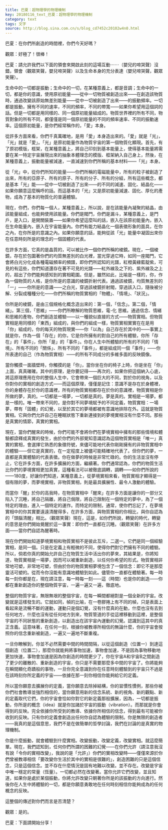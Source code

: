 ```yaml
---
title: 巴夏：超物理學的物理機制
key: 20180116_text_巴夏：超物理學的物理機制
category: text
tags: 文字
source: http://blog.sina.com.cn/s/blog_cd7452c20102w4n0.html
---
```


巴夏：在你們所創造的時間裡，你們今天好嗎？

觀眾：好極了！很棒！

巴夏：請允許我們以下面的領會來開啟此刻的這場互動⋯⋯（嬰兒的啼哭聲）沒錯，領會（觀眾笑聲，嬰兒啼哭聲）以及生命本身的充分表達（嬰兒啼哭聲，觀眾笑聲）。

生命中的一切都是振動；生命中的一切，在某種意義上，都是音調；生命中的一切，都是你的意識，使用原初能量——從中一切物質被創造出來——在創造該物質時，通過改變該原始無差別能量——從中一切被創造了出來——的振動頻率。一切都是振動，擁有不同的速率，不同的頻率，不同的帶寬——如果你希望用這個詞的話。但是一切都是用同樣的、同一個原初能量組成的。物質世界裡的所有不同，物質對象的所有不同，都僅僅是同一個原初能量的不同的頻率速率、不同的振動速率。這個原初能量，是你們經常稱作的，「愛」本身。

從許多方面來看，你們千真萬確地，是用「愛」本身造出來的。「愛」就是「光」，「光」就是「愛」。「光」是原初能量作為物質宇宙的第一個物質化顯現。首先，有了原初模版，框架，在某種意義上，將自己印刻到基本能量上，使得基本能量將需要在某一特定宇宙展現出來的抽象本體理念的模版、框架納入自己身上，然後，在某種意義上，振動能量被減速，一直減速到你們所稱的基本材料——「光」本身。

從「光」中，從你們所知的能量——你們所稱的電磁能量中，所有的粒子被創造了出來，所有的亞原子、所有的原子、所有的分子、所有的分組，所有這些概念，都是基本「光」能——從中一切被創造了出來——的不同的減速、固化、結晶化——如果你願意這麼稱呼的話。而這基本的「光」又是原初能量減速、固化、厚化的產物，成為了基本的物質化的普遍體驗。

現在，你們，你們每一個人，某種意義上，所以說，是在該能量內凝聚的結晶，由該能量組成，也能夠使用該能量。你們是閥門，你們是漏斗，某種意義上，是門戶，是入口，是開關裝置——如果你希望這麼叫的話，嵌入在該原初能量內，嵌入在生命能量內，嵌入在宇宙能量內。你們有能力結晶化一個表徵形象的面具，在你之內，在你所是的意識之內。如果你願意的話，能夠從該「光」能量中凝固出來你在任意時刻所是的理念的一個固體的代表。

在許多方面，它真的是晶質的，可以被比作一個你們所稱的棱鏡。現在，一個棱鏡，存在於包圍著你們的均質無差別的白光裡，當光穿過它時，如同一座閥門，它會將白光分化成各種電磁頻率的頻譜，即你們所認知的光譜，紅橙黃綠藍靛紫，可見的有這些，你們知道還存在著不可見的光譜——紅外線及之下的、紫外線及之上的，超出了你們能夠感知到的實相範圍。但是，雖然如此，比喻是一樣的，你，作為一個物質的人格，是你所是的意識的棱鏡折射代表。通過該棱鏡，均質無差別的「一」——你所是的意識——之白光，穿過該棱鏡折射閥，穿過該入口，隨後被分解、分裂成種種分化——你們所稱的物質實相的「物體」、「情境」、「狀況」。

你所是的棱鏡，是由三個規格化概念造出來的：第一個，「信念」。第二個，「情緒」。第三個，「思維」——你們所瞭解的物質思維，電-化 思維。通過信念、情緒和思維的產物，你們創造並體驗——以一種貌似直接的方式——物質實相。但物質實相是用同樣的「東西」組成的，與你們的組成一樣，物質實相實實在在是用「你」組成的，你的每天的物質現實——你「以為」自己存在於其中的——事實上就是你，作為一個「存在」的你，它是你所擁有的對自己的所有體驗，你所「存在」的「事件」，你所「是」的「事件」。你在人生中所體驗的所有的不同的「情境」、所有不同的「關係」、所有不同的「事件」，都是組成同一個「事件」——你所表達的自己（作為物質實相）——的所有不同成分的多維多面的反映鏡像。

當你觸摸一面牆壁時，你觸摸的是「你」，當你坐在你的椅子上時，你是坐在「你」上面，真真確確。其中的原理，是你要記得——再次的，如果你把這個納入心底，將這原理應用在你的整個人生中，它會帶來一個巨大的不同，對於你的視角，以及你對你的實相的創造方式——而這個原理，僅僅是記住：意識不是存在於身體裡，你的身體存在於你的意識裡，所有的物質實相都存在於你的意識裡，物質實相是你所做的夢，真的。一切都是一場夢，一切都是真的。夢是真的。實相是一場夢。都是一樣的。唯一帶來不同的，是你對不同夢境賦予的不同定義，物質實相：一場夢，帶有「固體」的幻覺，以至於其它的夢境都被有意識地排除在外。這就是物質實相。它與你們允許自己在睡眠狀態下重新連接到的夢境實相沒有什麼不同。那些是真實的情節，真實的實相。

現在，當你們醒來的時候，你們可能不會將你們在夢境實相中擁有的那些情境和體驗都詮釋成真實的發生，由於你們的外部覺知意識認為這個物質實相是「唯一」真實的實相，會選擇它熟悉的象徵符號，來儘可能地代表你剛剛擁有的非物質實相中的體驗——但它是真實的，在一定程度上被儘可能精確地代表了。但你們的夢，一直都是真實體驗的代表表徵。你在做夢的時候是非常忙碌的。你的生活並沒有停止，它在許多方面，在許多擴展的方面，繼續著。你們通常認為，你們的物質生活比你們的夢境實相更加真實，這種看法可以被徹底調轉，調轉——如你們所說的——180度，好讓你們知道，某種意義上，從夢境實相來看，物質實相才顯得是一個有限的夢，而夢境實相，非物質實相，則是最具擴展性、最令人激動的體驗。

而當你「醒」於你的高我時，在物質實相中「醒來」在許多方面是讓你的一部分又陷入了沉睡，將自己隔離，將自己侷限，將自己限制在一個特定的夢中，為了一個特定的理由，進入一個特定的運作。而特定的限制，通常，使你們忘記了，在夢境實相中的你其實要遠遠清醒得多，在許多方面，與物質實相的你相比，與你自認為的「頭腦清醒」相比。（觀眾笑聲）現在，這是，如你們所說，轉變的時代，轉變的意思是你們開始覺醒於這一事實：即你們一直都在沉睡。（觀眾笑聲）在許多方面——當你們自認為醒著時。

現在你們開始知道夢境實相和物質實相不是彼此互斥，二選一。它們是同一個經驗實相，是同一個。只是在定義上有輕微的不同，使得你們對它們擁有不同的體驗。所以，倘若你真的開始允許自己在物質生活中活出你的夢來，其結果是，你將知道，物質實相是一場夢，因而可以被重新創造，以任何你希望的形式。物質實相非常地可塑，非常地可塑，但由於你的物質實相夢境包含了一個信念：即它不是那麼靈活可塑的。從而令你沒能有意識地體驗到如此。儘管你一直都在體驗著。每一時每一刻你都是在，現在請注意，每一時每一刻——這（時間）也是你的創造——你都在重新創造你的整個物質宇宙，一遍一遍又一遍，徹底地。

整個的物質宇宙，無限無垠的整個宇宙，在每一瞬間都絕對是一個全新的宇宙。改變就是這樣發生的。它就如同，幀的比喻，在一卷膠捲上有不同的幀，只是表面上看起來是流暢不斷的運動，運動只是個幻覺，沒有什麼真的在動，什麼也沒有去到任何地方，什麼也沒有從任何地方到來，物質管道的手從這裡移動到這裡，是整個宇宙的不同狀態的重新創造，以創造出在該宇宙內運動的幻覺。認識到這其中的真正含義。這意味著，在任何一刻，根據你被教導所相信的無論什麼，你的宇宙會按照你的信念重新被創造，一遍又一遍地不斷重複。

一旦你瞭解到，你並不必然需要中間的時間間隔，以從這個創造（位置一）到達這個創造（位置二），那麼你就能夠將事物加速，事物會加速，不是因為事物移動地更加快速，事物會加速是因為你創造的時間更少了，你在宇宙A和宇宙B之間創造了更少的離散的、重新創造的宇宙，你只是不需要那麼多中間的宇宙了。你將能夠在瞬間顯化奇蹟般的事物，一旦你完全意識到你在任意時刻體驗到的宇宙只不過是在該時刻你所定義的宇宙——依據在那一刻你相信你能夠給它的定義。

所以當你願意去擴展你的定義，當你願意去除掉結構，你的習慣性慣例，那些你被你們社會教導並強烈相信的，當你願意用新的信念系統、新的視角、新的觀點、新的定義取代它們，你的宇宙會恰如你對它的新定義那般擴展，因為，一切都是振動，你所是的概念（idea）就是你加諸於宇宙的振動（vibration）。而那就是你會得到的反映。完全依據你所受到的教導、依據你所相信的信念，得到最有可能被你收到的反映。只有你的定義會創造出任何你自認為體驗的限制。你是無限的創造者——我真的是這個意思，我們不是在做簡單的哲學討論，我們在討論的是真實的物理機制。

你是什麼振動，就會體驗到什麼實相。改變振動，改變定義，改變實相。就這麼簡單。現在，我們認知到，任何你們所謂的困難的幻覺——在你們允許（請注意我沒有說「令你的實相改變」，我說的是「允許」）你們的實相改變時——僅僅來源於你們曾被教導相信「要改變你生活於其中的實相是很難的」，創造困難的只是這個信念，只是這個信念。並不存在什麼情況是固有地難以改變。並不存在。改變是宇宙中唯一穩定的常量（恆量）。一切都必然在改變著。當你允許它們改變，並且知道，如果你是處於某個振動，你將允許改變只朝著你所是的該振動的方向進行。然後你在人生中將體驗的一切，都是你願意勇敢地在任何時刻相信你能夠成為的任何概念的反映。

這整個的傳述對你們而言是否清楚？

觀眾：是的。

巴夏：下面請開始分享！
